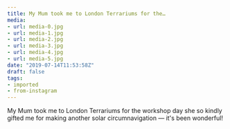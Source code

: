 ```yaml
---
title: My Mum took me to London Terrariums for the…
media:
- url: media-0.jpg
- url: media-1.jpg
- url: media-2.jpg
- url: media-3.jpg
- url: media-4.jpg
- url: media-5.jpg
date: "2019-07-14T11:53:58Z"
draft: false
tags:
- imported
- from-instagram
---
```

My Mum took me to London Terrariums for the workshop day she so kindly gifted me for making another solar circumnavigation — it's been wonderful!
